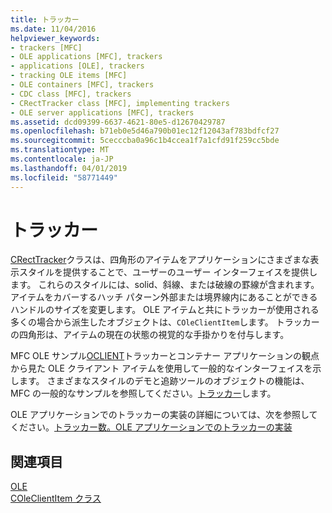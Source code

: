 ```yaml
---
title: トラッカー
ms.date: 11/04/2016
helpviewer_keywords:
- trackers [MFC]
- OLE applications [MFC], trackers
- applications [OLE], trackers
- tracking OLE items [MFC]
- OLE containers [MFC], trackers
- CDC class [MFC], trackers
- CRectTracker class [MFC], implementing trackers
- OLE server applications [MFC], trackers
ms.assetid: dcd09399-6637-4621-80e5-d12670429787
ms.openlocfilehash: b71eb0e5d46a790b01ec12f12043af783bdfcf27
ms.sourcegitcommit: 5cecccba0a96c1b4ccea1f7a1cfd91f259cc5bde
ms.translationtype: MT
ms.contentlocale: ja-JP
ms.lasthandoff: 04/01/2019
ms.locfileid: "58771449"
---
```

# <a name="trackers"></a>トラッカー

[CRectTracker](../mfc/reference/crecttracker-class.md)クラスは、四角形のアイテムをアプリケーションにさまざまな表示スタイルを提供することで、ユーザーのユーザー インターフェイスを提供します。 これらのスタイルには、solid、斜線、または破線の罫線が含まれます。アイテムをカバーするハッチ パターン外部または境界線内にあることができるハンドルのサイズを変更します。 OLE アイテムと共にトラッカーが使用される多くの場合から派生したオブジェクトは、`COleClientItem`します。 トラッカーの四角形は、アイテムの現在の状態の視覚的な手掛かりを付与します。

MFC OLE サンプル[OCLIENT](../overview/visual-cpp-samples.md)トラッカーとコンテナー アプリケーションの観点から見た OLE クライアント アイテムを使用して一般的なインターフェイスを示します。 さまざまなスタイルのデモと追跡ツールのオブジェクトの機能は、MFC の一般的なサンプルを参照してください。[トラッカー](../overview/visual-cpp-samples.md)します。

OLE アプリケーションでのトラッカーの実装の詳細については、次を参照してください。[トラッカー数。OLE アプリケーションでのトラッカーの実装](../mfc/trackers-implementing-trackers-in-your-ole-application.md)

## <a name="see-also"></a>関連項目

[OLE](../mfc/ole-in-mfc.md)<br/>
[COleClientItem クラス](../mfc/reference/coleclientitem-class.md)
